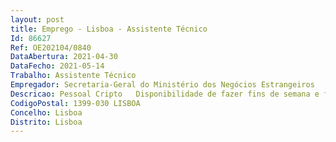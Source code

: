 ```yaml
--- 
layout: post
title: Emprego - Lisboa - Assistente Técnico
Id: 86627
Ref: OE202104/0840
DataAbertura: 2021-04-30
DataFecho: 2021-05-14
Trabalho: Assistente Técnico
Empregador: Secretaria-Geral do Ministério dos Negócios Estrangeiros
Descricao: Pessoal Cripto   Disponibilidade de fazer fins de semana e feriados   Disponibilidade de fazer noites   Responsabilidade de cumprir horários e distribuição   Responsabilidade de trabalhar em Telegramas em tempo útil ( não cumulartrabalho)   Responsabilidade de fazer   todo   o trabalho que os criptos fazem atualmente,tal como trabalhar arquivo, assistência às máquinas fotocopiadoras impressoras,receção, etc...   Vontade  de aprender e trabalhar, trabalhar e trabalhar com responsabilidadee compromisso   Bom relacionamento a trabalhar em equipa.
CodigoPostal: 1399-030 LISBOA
Concelho: Lisboa
Distrito: Lisboa
--- 
```

